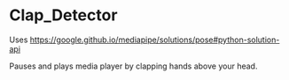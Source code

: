 # Clap_Detector
Uses https://google.github.io/mediapipe/solutions/pose#python-solution-api

Pauses and plays media player by clapping hands above your head.
